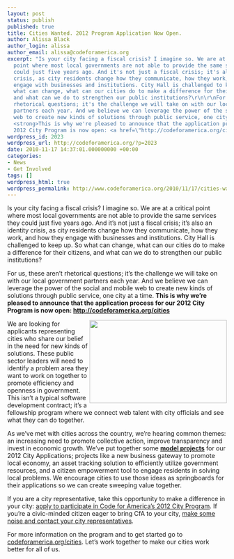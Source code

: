 ```yaml
---
layout: post
status: publish
published: true
title: Cities Wanted. 2012 Program Application Now Open.
author: Alissa Black
author_login: alissa
author_email: alissa@codeforamerica.org
excerpt: "Is your city facing a fiscal crisis? I imagine so. We are at a critical
  point where most local governments are not able to provide the same services they
  could just five years ago. And it's not just a fiscal crisis; it's also an identity
  crisis, as city residents change how they communicate, how they work, and how they
  engage with businesses and institutions. City Hall is challenged to keep up. So
  what can change, what can our cities do to make a difference for their citizens,
  and what can we do to strengthen our public institutions?\r\n\r\nFor us, these aren't
  rhetorical questions; it's the challenge we will take on with our local government
  partners each year. And we believe we can leverage the power of the social and mobile
  web to create new kinds of solutions through public service, one city at a time.
  <strong>This is why we're pleased to announce that the application process for our
  2012 City Program is now open: <a href=\"http://codeforamerica.org/cities\">http://codeforamerica.org/cities</a></strong>"
wordpress_id: 2023
wordpress_url: http://codeforamerica.org/?p=2023
date: 2010-11-17 14:37:01.000000000 +00:00
categories:
- News
- Get Involved
tags: []
wordpress_html: true
wordpress_permalink: http://www.codeforamerica.org/2010/11/17/cities-wanted-2012-program-application-now-open/
---
```


<p>Is your city facing a fiscal crisis? I imagine so. We are at a critical point where most local governments are not able to provide the same services they could just five years ago. And it’s not just a fiscal crisis; it’s also an identity crisis, as city residents change how they communicate, how they work, and how they engage with businesses and institutions. City Hall is challenged to keep up. So what can change, what can our cities do to make a difference for their citizens, and what can we do to strengthen our public institutions?</p>
<p>For us, these aren’t rhetorical questions; it’s the challenge we will take on with our local government partners each year. And we believe we can leverage the power of the social and mobile web to create new kinds of solutions through public service, one city at a time. <strong>This is why we’re pleased to announce that the application process for our 2012 City Program is now open: <a href="http://codeforamerica.org/cities">http://codeforamerica.org/cities</a></strong><span id="more-2023"></span></p>
<p><a href="http://codeforamerica.org/cities/interested-city/"><img align="right" alt="" class="alignright" height="191" src="http://codeforamerica.org/wp-content/uploads/2010/01/cfa-city-button.png" width="315"/></a>We are looking for applicants representing cities who share our belief in the need for new kinds of solutions. These public sector leaders will need to identify a problem area they want to work on together to promote efficiency and openness in government. This isn’t a typical software development contract; it’s a fellowship program where we connect web talent with city officials and see what they can do together.</p>
<p>As we’ve met with cities across the country, we’re hearing common themes: an increasing need to promote collective action, improve transparency and invest in economic growth. We’ve put together some <a href="http://codeforamerica.org/model-city-projects"><strong>model projects</strong></a> for our 2012 City Applications; projects like a new business gateway to promote local economy, an asset tracking solution to efficiently utilize government resources, and a citizen empowerment tool to engage residents in solving local problems. We encourage cities to use those ideas as springboards for their applications so we can create sweeping value together.</p>
<p>If you are a city representative, take this opportunity to make a difference in your city: <a href="http://codeforamerica.org/cities/interested-city/">apply to participate in Code for America’s 2012 City Program</a>. If you’re a civic-minded citizen eager to bring CfA to your city, <a href="http://action.codeforamerica.org/page/share/recode-your-city">make some noise and contact your city representatives</a>.</p>
<p>For more information on the program and to get started go to <a href="http://codeforamerica.org/cities">codeforamerica.org/cities</a>. Let’s work together to make our cities work better for all of us.</p>
